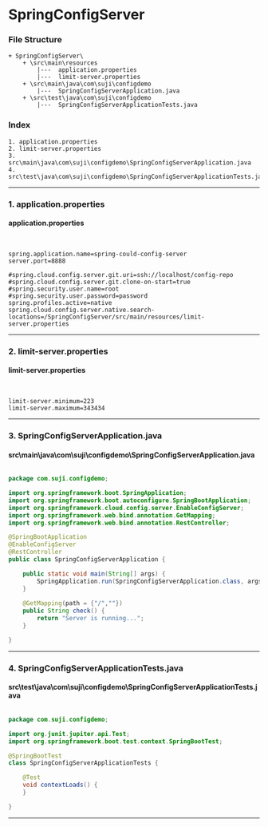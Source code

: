 # SpringConfigServer


### File Structure
```pre
+ SpringConfigServer\ 
	+ \src\main\resources
		|---  application.properties
		|---  limit-server.properties
	+ \src\main\java\com\suji\configdemo
		|---  SpringConfigServerApplication.java
	+ \src\test\java\com\suji\configdemo
		|---  SpringConfigServerApplicationTests.java
```
### Index
```pre
1. application.properties
2. limit-server.properties
3. src\main\java\com\suji\configdemo\SpringConfigServerApplication.java
4. src\test\java\com\suji\configdemo\SpringConfigServerApplicationTests.java

```

---

### 1. application.properties

#### application.properties

```properties


spring.application.name=spring-could-config-server
server.port=8888

#spring.cloud.config.server.git.uri=ssh://localhost/config-repo
#spring.cloud.config.server.git.clone-on-start=true
#spring.security.user.name=root
#spring.security.user.password=password
spring.profiles.active=native
spring.cloud.config.server.native.search-locations=/SpringConfigServer/src/main/resources/limit-server.properties
```

---

### 2. limit-server.properties

#### limit-server.properties

```properties


limit-server.minimum=223
limit-server.maximum=343434
```

---

### 3. SpringConfigServerApplication.java

#### src\main\java\com\suji\configdemo\SpringConfigServerApplication.java

```java

package com.suji.configdemo;

import org.springframework.boot.SpringApplication;
import org.springframework.boot.autoconfigure.SpringBootApplication;
import org.springframework.cloud.config.server.EnableConfigServer;
import org.springframework.web.bind.annotation.GetMapping;
import org.springframework.web.bind.annotation.RestController;

@SpringBootApplication
@EnableConfigServer
@RestController
public class SpringConfigServerApplication {

	public static void main(String[] args) {
		SpringApplication.run(SpringConfigServerApplication.class, args);
	}
	
	@GetMapping(path = {"/",""})
	public String check() {
		return "Server is running...";
	}

}

```

---

### 4. SpringConfigServerApplicationTests.java

#### src\test\java\com\suji\configdemo\SpringConfigServerApplicationTests.java

```java

package com.suji.configdemo;

import org.junit.jupiter.api.Test;
import org.springframework.boot.test.context.SpringBootTest;

@SpringBootTest
class SpringConfigServerApplicationTests {

	@Test
	void contextLoads() {
	}

}

```

---

